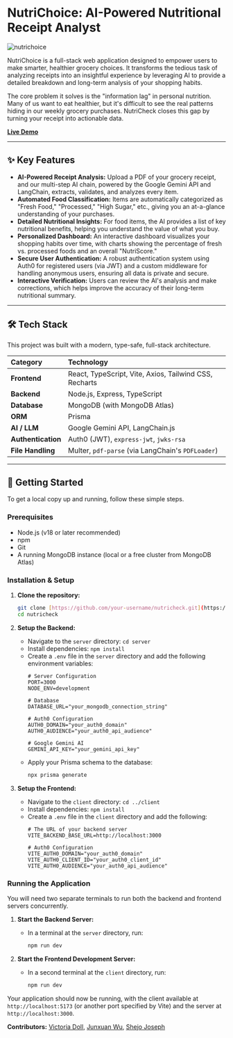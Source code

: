 # NutriChoice: AI-Powered Nutritional Receipt Analyst

![nutrichoice](https://github.com/user-attachments/assets/2dd8ea9b-a7f6-4258-96a1-f5f78866765a)


NutriChoice is a full-stack web application designed to empower users to make smarter, healthier grocery choices. It transforms the tedious task of analyzing receipts into an insightful experience by leveraging AI to provide a detailed breakdown and long-term analysis of your shopping habits.

The core problem it solves is the "information lag" in personal nutrition. Many of us want to eat healthier, but it's difficult to see the real patterns hiding in our weekly grocery purchases. NutriCheck closes this gap by turning your receipt into actionable data.

[**Live Demo**](#) [<!-- Add a link to your deployed application here -->](https://youtu.be/k4ApD1jHNg4)

---

## ✨ Key Features

* **AI-Powered Receipt Analysis:** Upload a PDF of your grocery receipt, and our multi-step AI chain, powered by the Google Gemini API and LangChain, extracts, validates, and analyzes every item.
* **Automated Food Classification:** Items are automatically categorized as "Fresh Food," "Processed," "High Sugar," etc., giving you an at-a-glance understanding of your purchases.
* **Detailed Nutritional Insights:** For food items, the AI provides a list of key nutritional benefits, helping you understand the value of what you buy.
* **Personalized Dashboard:** An interactive dashboard visualizes your shopping habits over time, with charts showing the percentage of fresh vs. processed foods and an overall "NutriScore."
* **Secure User Authentication:** A robust authentication system using Auth0 for registered users (via JWT) and a custom middleware for handling anonymous users, ensuring all data is private and secure.
* **Interactive Verification:** Users can review the AI's analysis and make corrections, which helps improve the accuracy of their long-term nutritional summary.

---

## 🛠️ Tech Stack

This project was built with a modern, type-safe, full-stack architecture.

| Category          | Technology                                                              |
| :---------------- | :---------------------------------------------------------------------- |
| **Frontend** | React, TypeScript, Vite, Axios, Tailwind CSS, Recharts                  |
| **Backend** | Node.js, Express, TypeScript                                            |
| **Database** | MongoDB (with MongoDB Atlas)                                            |
| **ORM** | Prisma                                                                  |
| **AI / LLM** | Google Gemini API, LangChain.js                                         |
| **Authentication**| Auth0 (JWT), `express-jwt`, `jwks-rsa`                                    |
| **File Handling** | Multer, `pdf-parse` (via LangChain's `PDFLoader`)                         |

---

## 🚀 Getting Started

To get a local copy up and running, follow these simple steps.

### Prerequisites

* Node.js (v18 or later recommended)
* npm
* Git
* A running MongoDB instance (local or a free cluster from MongoDB Atlas)

### Installation & Setup

1.  **Clone the repository:**
    ```sh
    git clone [https://github.com/your-username/nutricheck.git](https://github.com/MVictoriaDoll/nutricheck.git)
    cd nutricheck
    ```

2.  **Setup the Backend:**
    * Navigate to the `server` directory: `cd server`
    * Install dependencies: `npm install`
    * Create a `.env` file in the `server` directory and add the following environment variables:
        ```env
        # Server Configuration
        PORT=3000
        NODE_ENV=development

        # Database
        DATABASE_URL="your_mongodb_connection_string"

        # Auth0 Configuration
        AUTH0_DOMAIN="your_auth0_domain"
        AUTH0_AUDIENCE="your_auth0_api_audience"

        # Google Gemini AI
        GEMINI_API_KEY="your_gemini_api_key"
        ```
    * Apply your Prisma schema to the database:
        ```sh
        npx prisma generate
        ```

3.  **Setup the Frontend:**
    * Navigate to the `client` directory: `cd ../client`
    * Install dependencies: `npm install`
    * Create a `.env` file in the `client` directory and add the following:
        ```env
        # The URL of your backend server
        VITE_BACKEND_BASE_URL=http://localhost:3000

        # Auth0 Configuration
        VITE_AUTH0_DOMAIN="your_auth0_domain"
        VITE_AUTH0_CLIENT_ID="your_auth0_client_id"
        VITE_AUTH0_AUDIENCE="your_auth0_api_audience"
        ```

### Running the Application

You will need two separate terminals to run both the backend and frontend servers concurrently.

1.  **Start the Backend Server:**
    * In a terminal at the `server` directory, run:
        ```sh
        npm run dev
        ```

2.  **Start the Frontend Development Server:**
    * In a second terminal at the `client` directory, run:
        ```sh
        npm run dev
        ```

Your application should now be running, with the client available at `http://localhost:5173` (or another port specified by Vite) and the server at `http://localhost:3000`.

**Contributors:** [Victoria Doll](https://github.com/MVictoriaDoll), [Junxuan Wu](https://github.com/junxuanwu), [Shejo Joseph](https://github.com/shejojoseph) 
